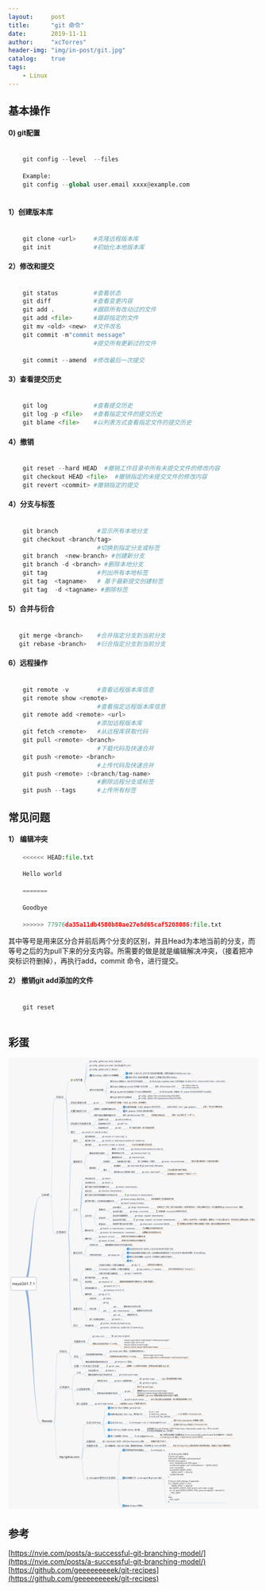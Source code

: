 ```yaml
---
layout:     post
title:      "git 命令"
date:       2019-11-11
author:     "xcTorres"
header-img: "img/in-post/git.jpg"
catalog:    true
tags:
    - Linux
---
```


## 基本操作

#### 0) git配置
```python

    git config --level  --files

    Example:  
    git config --global user.email xxxx@example.com
    
```

#### 1）创建版本库
```python 

    git clone <url>     #克隆远程版本库
    git init            #初始化本地版本库

```


#### 2）修改和提交
```python 

    git status          #查看状态
    git diff            #查看变更内容
    git add .           #跟踪所有改动过的文件
    git add <file>      #跟踪指定的文件
    git mv <old> <new>  #文件改名
    git commit -m"commit message"  
                        #提交所有更新过的文件

    git commit --amend  #修改最后一次提交  

```

#### 3）查看提交历史
```python 

    git log             #查看提交历史
    git log -p <file>   #查看指定文件的提交历史
    git blame <file>    #以列表方式查看指定文件的提交历史

```

#### 4）撤销
```python 

    git reset --hard HEAD  #撤销工作目录中所有未提交文件的修改内容  
    git checkout HEAD <file>  #撤销指定的未提交文件的修改内容  
    git revert <commit> #撤销指定的提交

```

#### 4）分支与标签
```python 

    git branch           #显示所有本地分支 
    git checkout <branch/tag>                    
                         #切换到指定分支或标签
    git branch  <new-branch> #创建新分支
    git branch -d <branch> #删除本地分支
    git tag              #列出所有本地标签
    git tag  <tagname>   # 基于最新提交创建标签
    git tag  -d <tagname> #删除标签

```
#### 5）合并与衍合
```python 

   git merge <branch>    #合并指定分支到当前分支
   git rebase <branch>   #衍合指定分支到当前分支

```

#### 6）远程操作
```python
    
    git remote -v        #查看远程版本库信息
    git remote show <remote>
                         #查看指定远程版本库信息
    git remote add <remote> <url>
                         #添加远程版本库
    git fetch <remote>   #从远程库获取代码
    git pull <remote> <branch> 
                         #下载代码及快速合并
    git push <remote> <branch>
                         #上传代码及快速合并
    git push <remote> :<branch/tag-name>
                         #删除远程分支或标签
    git push --tags      #上传所有标签  

```
## 常见问题
#### 1） 编辑冲突

```python
    <<<<<< HEAD:file.txt  

    Hello world

    =======  

    Goodbye  

    >>>>>> 77976da35a11db4580b80ae27e8d65caf5208086:file.txt
```

其中等号是用来区分合并前后两个分支的区别，并且Head为本地当前的分支，而等号之后的为pull下来的分支内容。所需要的做是就是编辑解决冲突，（接着把冲突标识符删掉），再执行add，commit 命令，进行提交。

#### 2） 撤销git add添加的文件
```python
    
    git reset
    
```


## 彩蛋
![](/img/in-post/git-all-commands.png) 

## 参考  
[https://nvie.com/posts/a-successful-git-branching-model/](https://nvie.com/posts/a-successful-git-branching-model/)  
[https://github.com/geeeeeeeeek/git-recipes](https://github.com/geeeeeeeeek/git-recipes)
